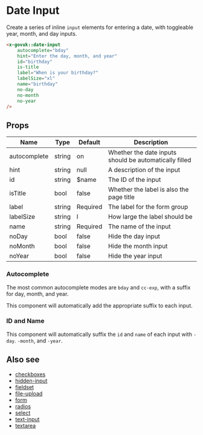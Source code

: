 # Date Input

Create a series of inline `input` elements for entering a date, with toggleable year, month, and day inputs.

```html
<x-govuk::date-input
    autocomplete="bday"
    hint="Enter the day, month, and year"
    id="birthday"
    is-title
    label="When is your birthday?"
    labelSize="xl"
    name="birthday"
    no-day
    no-month
    no-year
/>
```

## Props

| Name         | Type   | Default  | Description |
| ------------ | ------ | -------- | ----------- |
| autocomplete | string | on       | Whether the date inputs should be automatically filled |
| hint         | string | null     | A description of the input |
| id           | string | $name    | The ID of the input |
| isTitle      | bool   | false    | Whether the label is also the page title |
| label        | string | Required | The label for the form group |
| labelSize    | string | l        | How large the label should be |
| name         | string | Required | The name of the input |
| noDay        | bool   | false    | Hide the day input |
| noMonth      | bool   | false    | Hide the month input |
| noYear       | bool   | false    | Hide the year input |

### Autocomplete

The most common autocomplete modes are `bday` and `cc-exp`, with a suffix for day, month, and year.

This component will automatically add the appropriate suffix to each input.

### ID and Name

This component will automatically suffix the `id` and `name` of each input with `-day`. `-month`, and `-year`.

## Also see

* [checkboxes](checkboxes.md)
* [hidden-input](hidden-input.md)
* [fieldset](fieldset.md)
* [file-upload](file-upload.md)
* [form](form.md)
* [radios](radios.md)
* [select](select.md)
* [text-input](text-input.md)
* [textarea](textarea.md)
